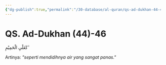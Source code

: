 ```yaml
---
{"dg-publish":true,"permalink":"/30-database/al-quran/qs-ad-dukhan-44-46/"}
---
```



# QS. Ad-Dukhan (44)-46
كَغَلْيِ الْحَمِيْمِ ۗ

Artinya: *"seperti mendidihnya air yang sangat panas."*
